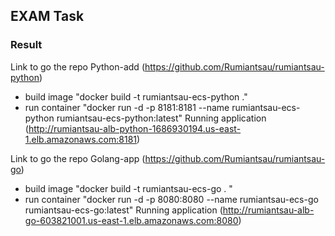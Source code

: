 ## EXAM Task

### Result
Link to go the repo Python-add
(https://github.com/Rumiantsau/rumiantsau-python)
* build image "docker build -t rumiantsau-ecs-python ."
* run container "docker run -d -p 8181:8181 --name rumiantsau-ecs-python rumiantsau-ecs-python:latest"
Running application (http://rumiantsau-alb-python-1686930194.us-east-1.elb.amazonaws.com:8181)

Link to go the repo Golang-app
(https://github.com/Rumiantsau/rumiantsau-go)
* build image "docker build -t rumiantsau-ecs-go . "
* run container "docker run -d -p 8080:8080 --name rumiantsau-ecs-go rumiantsau-ecs-go:latest"
Running application (http://rumiantsau-alb-go-603821001.us-east-1.elb.amazonaws.com:8080)